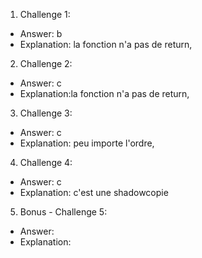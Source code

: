 1. Challenge 1:

- Answer: b
- Explanation: la fonction n'a pas de return,

2. Challenge 2:

- Answer: c
- Explanation:la fonction n'a pas de return,

3. Challenge 3:

- Answer: c
- Explanation: peu importe l'ordre,

4. Challenge 4:

- Answer: c
- Explanation: c'est une shadowcopie

5. Bonus - Challenge 5:

- Answer:
- Explanation:
